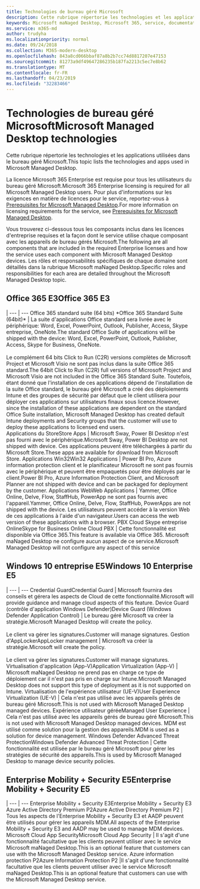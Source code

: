 ```yaml
---
title: Technologies de bureau géré Microsoft
description: Cette rubrique répertorie les technologies et les applications utilisées dans le bureau géré Microsoft.
keywords: Microsoft maNaged Desktop, Microsoft 365, service, documentation
ms.service: m365-md
author: trudyha
ms.localizationpriority: normal
ms.date: 09/24/2018
ms.collection: M365-modern-desktop
ms.openlocfilehash: 843a8cd066bbaf87a8b2b7cc74d8817207e47153
ms.sourcegitcommit: 81273a9df49647286235b187fa2213c5ec7e8b62
ms.translationtype: MT
ms.contentlocale: fr-FR
ms.lasthandoff: 04/23/2019
ms.locfileid: "32283466"
---
```

# <a name="microsoft-managed-desktop-technologies"></a><span data-ttu-id="05db2-104">Technologies de bureau géré Microsoft</span><span class="sxs-lookup"><span data-stu-id="05db2-104">Microsoft Managed Desktop technologies</span></span>

<span data-ttu-id="05db2-105">Cette rubrique répertorie les technologies et les applications utilisées dans le bureau géré Microsoft.</span><span class="sxs-lookup"><span data-stu-id="05db2-105">This topic lists the technologies and apps used in Microsoft Managed Desktop.</span></span>

<!-- Microsoft 365 E5; Device as a Service -->
<!-- in O365 table, standard suite, removed this sentence "Please see the Installation of Project/Visio 64bit Click to Run Addendum for important deployment instructions. -->

<span data-ttu-id="05db2-106">La licence Microsoft 365 Enterprise est requise pour tous les utilisateurs du bureau géré Microsoft.</span><span class="sxs-lookup"><span data-stu-id="05db2-106">Microsoft 365 Enterprise licensing is required for all Microsoft Managed Desktop users.</span></span> <span data-ttu-id="05db2-107">Pour plus d'informations sur les exigences en matière de licences pour le service, reportez-vous à [Prerequisites for Microsoft Managed Desktop](../get-ready/prerequisites.md).</span><span class="sxs-lookup"><span data-stu-id="05db2-107">For more information on licensing requirements for the service, see [Prerequisites for Microsoft Managed Desktop](../get-ready/prerequisites.md).</span></span>

<span data-ttu-id="05db2-108">Vous trouverez ci-dessous tous les composants inclus dans les licences d'entreprise requises et la façon dont le service utilise chaque composant avec les appareils de bureau gérés Microsoft.</span><span class="sxs-lookup"><span data-stu-id="05db2-108">The following are all components that are included in the required Enterprise licenses and how the service uses each component with Microsoft Managed Desktop devices.</span></span> <span data-ttu-id="05db2-109">Les rôles et responsabilités spécifiques de chaque domaine sont détaillés dans la rubrique Microsoft maNaged Desktop.</span><span class="sxs-lookup"><span data-stu-id="05db2-109">Specific roles and responsibilities for each area are detailed throughout the Microsoft Managed Desktop topic.</span></span> 

## <a name="office-365-e3"></a><span data-ttu-id="05db2-110">Office 365 E3</span><span class="sxs-lookup"><span data-stu-id="05db2-110">Office 365 E3</span></span>
 |
 --- | ---
<span data-ttu-id="05db2-111">Office 365 standard suite (64 bits) \*</span><span class="sxs-lookup"><span data-stu-id="05db2-111">Office 365 Standard Suite (64bit)\*</span></span> | <span data-ttu-id="05db2-112">La suite d'applications Office standard sera livrée avec le périphérique: Word, Excel, PowerPoint, Outlook, Publisher, Access, Skype entreprise, OneNote.</span><span class="sxs-lookup"><span data-stu-id="05db2-112">The standard Office Suite of applications will be shipped with the device: Word, Excel, PowerPoint, Outlook, Publisher, Access, Skype for Business, OneNote.</span></span><br><br><span data-ttu-id="05db2-113">Le complément 64 bits Click to Run (C2R) versions complètes de Microsoft Project et Microsoft Visio ne sont pas inclus dans la suite Office 365 standard.</span><span class="sxs-lookup"><span data-stu-id="05db2-113">The 64bit Click to Run (C2R) full versions of Microsoft Project and Microsoft Visio are not included in the Office 365 Standard Suite.</span></span>  <span data-ttu-id="05db2-114">Toutefois, étant donné que l'installation de ces applications dépend de l'installation de la suite Office standard, le bureau géré Microsoft a créé des déploiements Intune et des groupes de sécurité par défaut que le client utilisera pour déployer ces applications sur utilisateurs finaux sous licence.</span><span class="sxs-lookup"><span data-stu-id="05db2-114">However, since the installation of these applications are dependent on the standard Office Suite installation, Microsoft Managed Desktop has created default Intune deployments and Security groups that the customer will use to deploy these applications to licensed end users.</span></span>  
<span data-ttu-id="05db2-115">Applications du Store</span><span class="sxs-lookup"><span data-stu-id="05db2-115">Store Apps</span></span> |    <span data-ttu-id="05db2-116">Microsoft Sway, Power BI Desktop n'est pas fourni avec le périphérique.</span><span class="sxs-lookup"><span data-stu-id="05db2-116">Microsoft Sway, Power BI Desktop are not shipped with device.</span></span> <span data-ttu-id="05db2-117">Ces applications peuvent être téléchargées à partir du Microsoft Store.</span><span class="sxs-lookup"><span data-stu-id="05db2-117">These apps are available for download from Microsoft Store.</span></span>
<span data-ttu-id="05db2-118">Applications Win32</span><span class="sxs-lookup"><span data-stu-id="05db2-118">Win32 Applications</span></span> |    <span data-ttu-id="05db2-119">Power BI Pro, Azure information protection client et le planificateur Microsoft ne sont pas fournis avec le périphérique et peuvent être empaquetés pour être déployés par le client.</span><span class="sxs-lookup"><span data-stu-id="05db2-119">Power BI Pro, Azure Information Protection Client, and Microsoft Planner are not shipped with device and can be packaged for deployment by the customer.</span></span> 
<span data-ttu-id="05db2-120">Applications Web</span><span class="sxs-lookup"><span data-stu-id="05db2-120">Web Applications</span></span> |  <span data-ttu-id="05db2-121">Yammer, Office Online, Delve, Flow, StaffHub, PowerApp ne sont pas fournis avec l'appareil.</span><span class="sxs-lookup"><span data-stu-id="05db2-121">Yammer, Office Online, Delve, Flow, StaffHub, PowerApps are not shipped with the device.</span></span> <span data-ttu-id="05db2-122">Les utilisateurs peuvent accéder à la version Web de ces applications à l'aide d'un navigateur.</span><span class="sxs-lookup"><span data-stu-id="05db2-122">Users can access the web version of these applications with a browser.</span></span>
<span data-ttu-id="05db2-123">PBX Cloud Skype entreprise Online</span><span class="sxs-lookup"><span data-stu-id="05db2-123">Skype for Business Online Cloud PBX</span></span> | <span data-ttu-id="05db2-124">Cette fonctionnalité est disponible via Office 365.</span><span class="sxs-lookup"><span data-stu-id="05db2-124">This feature is available via Office 365.</span></span> <span data-ttu-id="05db2-125">Microsoft maNaged Desktop ne configure aucun aspect de ce service.</span><span class="sxs-lookup"><span data-stu-id="05db2-125">Microsoft Managed Desktop will not configure any aspect of this service</span></span>

## <a name="windows-10-enterprise-e5"></a><span data-ttu-id="05db2-126">Windows 10 entreprise E5</span><span class="sxs-lookup"><span data-stu-id="05db2-126">Windows 10 Enterprise E5</span></span>

 |
 --- | ---
<span data-ttu-id="05db2-127">Credential Guard</span><span class="sxs-lookup"><span data-stu-id="05db2-127">Credential Guard</span></span> |  <span data-ttu-id="05db2-128">Microsoft fournira des conseils et gérera les aspects de Cloud de cette fonctionnalité.</span><span class="sxs-lookup"><span data-stu-id="05db2-128">Microsoft will provide guidance and manage cloud aspects of this feature.</span></span>
<span data-ttu-id="05db2-129">Device Guard (contrôle d'application Windows Defender)</span><span class="sxs-lookup"><span data-stu-id="05db2-129">Device Guard (Windows Defender Application Control)</span></span> | <span data-ttu-id="05db2-130">Le bureau géré Microsoft va créer la stratégie.</span><span class="sxs-lookup"><span data-stu-id="05db2-130">Microsoft Managed Desktop will create the policy.</span></span> <br><br><span data-ttu-id="05db2-131">Le client va gérer les signatures.</span><span class="sxs-lookup"><span data-stu-id="05db2-131">Customer will manage signatures.</span></span>
<span data-ttu-id="05db2-132">Gestion d'AppLocker</span><span class="sxs-lookup"><span data-stu-id="05db2-132">AppLocker management</span></span> |  <span data-ttu-id="05db2-133">Microsoft va créer la stratégie.</span><span class="sxs-lookup"><span data-stu-id="05db2-133">Microsoft will create the policy.</span></span> <br><br><span data-ttu-id="05db2-134">Le client va gérer les signatures.</span><span class="sxs-lookup"><span data-stu-id="05db2-134">Customer will manage signatures.</span></span>
<span data-ttu-id="05db2-135">Virtualisation d'application (App-V)</span><span class="sxs-lookup"><span data-stu-id="05db2-135">Application Virtualization (App-V)</span></span> |    <span data-ttu-id="05db2-136">Microsoft maNaged Desktop ne prend pas en charge ce type de déploiement car il n'est pas pris en charge sur Intune.</span><span class="sxs-lookup"><span data-stu-id="05db2-136">Microsoft Managed Desktop does not support this type of deployment as it is not supported on Intune.</span></span>
<span data-ttu-id="05db2-137">Virtualisation de l'expérience utilisateur (UE-V)</span><span class="sxs-lookup"><span data-stu-id="05db2-137">User Experience Virtualization (UE-V)</span></span> | <span data-ttu-id="05db2-138">Cela n'est pas utilisé avec les appareils gérés de bureau géré Microsoft.</span><span class="sxs-lookup"><span data-stu-id="05db2-138">This is not used with Microsoft Managed Desktop managed devices.</span></span>
<span data-ttu-id="05db2-139">Expérience utilisateur gérée</span><span class="sxs-lookup"><span data-stu-id="05db2-139">Managed User Experience</span></span>  | <span data-ttu-id="05db2-140">Cela n'est pas utilisé avec les appareils gérés de bureau géré Microsoft.</span><span class="sxs-lookup"><span data-stu-id="05db2-140">This is not used with Microsoft Managed Desktop managed devices.</span></span> <span data-ttu-id="05db2-141">MDM est utilisé comme solution pour la gestion des appareils.</span><span class="sxs-lookup"><span data-stu-id="05db2-141">MDM is used as a solution for device management.</span></span>
<span data-ttu-id="05db2-142">Windows Defender Advanced Threat Protection</span><span class="sxs-lookup"><span data-stu-id="05db2-142">Windows Defender Advanced Threat Protection</span></span> |   <span data-ttu-id="05db2-143">Cette fonctionnalité est utilisée par le bureau géré Microsoft pour gérer les stratégies de sécurité des appareils.</span><span class="sxs-lookup"><span data-stu-id="05db2-143">This is used by Microsoft Managed Desktop to manage device security policies.</span></span> 

## <a name="enterprise-mobility--security-e5"></a><span data-ttu-id="05db2-144">Enterprise Mobility + Security E5</span><span class="sxs-lookup"><span data-stu-id="05db2-144">Enterprise Mobility + Security E5</span></span>

 |
 --- | ---
<span data-ttu-id="05db2-145">Enterprise Mobility + Security E3</span><span class="sxs-lookup"><span data-stu-id="05db2-145">Enterprise Mobility + Security E3</span></span><br><span data-ttu-id="05db2-146">Azure Active Directory Premium P2</span><span class="sxs-lookup"><span data-stu-id="05db2-146">Azure Active Directory Premium P2</span></span> |    <span data-ttu-id="05db2-147">Tous les aspects de l'Enterprise Mobility + Security E3 et AADP peuvent être utilisés pour gérer les appareils MDM.</span><span class="sxs-lookup"><span data-stu-id="05db2-147">All aspects of the Enterprise Mobility + Security E3 and AADP may be used to manage MDM devices.</span></span>
<span data-ttu-id="05db2-148">Microsoft Cloud App Security</span><span class="sxs-lookup"><span data-stu-id="05db2-148">Microsoft Cloud App Security</span></span> |  <span data-ttu-id="05db2-149">Il s'agit d'une fonctionnalité facultative que les clients peuvent utiliser avec le service Microsoft maNaged Desktop.</span><span class="sxs-lookup"><span data-stu-id="05db2-149">This is an optional feature that customers can use with the Microsoft Managed Desktop service.</span></span>
<span data-ttu-id="05db2-150">Azure information protection P2</span><span class="sxs-lookup"><span data-stu-id="05db2-150">Azure Information Protection P2</span></span>  |<span data-ttu-id="05db2-151">Il s'agit d'une fonctionnalité facultative que les clients peuvent utiliser avec le service Microsoft maNaged Desktop.</span><span class="sxs-lookup"><span data-stu-id="05db2-151">This is an optional feature that customers can use with the Microsoft Managed Desktop service.</span></span>
